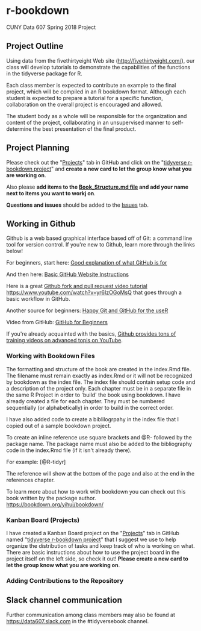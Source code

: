 # r-bookdown

CUNY Data 607 Spring 2018 Project

## Project Outline

Using data from the fivethirtyeight Web site (http://fivethirtyeight.com/), our class will develop tutorials to demonstrate the capabilities of the functions in the tidyverse package for R.

Each class member is expected to contribute an example to the final project, which will be compiled in an R bookdown format.  Although each student is expected to prepare a tutorial for a specific function, collaboration on the overall project is encouraged and allowed.

The student body as a whole will be responsible for the organization and content of the project, collaborating in an unsupervised manner to self-determine the best presentation of the final product.

## Project Planning

Please check out the "[Projects](https://github.com/cunydata607/r-bookdown/projects)" tab in GitHub and click on the "[tidyverse r-bookdown project](https://github.com/cunydata607/r-bookdown/projects/1)" and **create a new card to let the group know what you are working on**.  

Also please **add items to the [Book_Structure.md file](https://github.com/cunydata607/r-bookdown/blob/master/Book_Structure.md) and add your name next to items you want to workj on**.

**Questions and issues** should be added to the [Issues](https://github.com/cunydata607/r-bookdown/issues) tab.

## Working in Github

Github is a web based graphical interface based off of Git: a command line tool for version control. If you're new to Github, learn more through the links below!

For beginners, start here: [Good explanation of what GitHub is for](https://www.howtogeek.com/180167/htg-explains-what-is-github-and-what-do-geeks-use-it-for/)

And then here: [Basic GitHub Website Instructions](https://guides.github.com/activities/hello-world/)

Here is a great [Github fork and pull request video tutorial](https://www.youtube.com/watch?v=yr6IzOGoMsQ) https://www.youtube.com/watch?v=yr6IzOGoMsQ that goes through a basic workflow in GitHub.

Another source for beginners: [Happy Git and GitHub for the useR](http://happygitwithr.com/)

Video from GitHub: [GitHub for Beginners](https://resources.github.com/webcasts/GitHub-for-beginners/?utm_source=announcement&utm_medium=email&utm_campaign=gh-for-beginners-follow-up&elqTrackId=5e3f26814be04d1f81c4865816946a24&elq=384f5c0a35964e25a0108bbfbd78b5b3&elqaid=424&elqat=1&elqCampaignId=165)

If you're already acquainted with the basics, [Github provides tons of training videos on advanced topis on YouTube](https://www.youtube.com/user/GitHubGuides/videos).

### Working with Bookdown Files

The formatting and structure of the book are created in the index.Rmd file. The filename must remain exactly as index.Rmd or it will not be recognized by bookdown as the index file. The index file should contain setup code and a description of the project only.  Each chapter must be in a separate file in the same R Project in order to 'build' the book using bookdown.  I have already created a file for each chapter.  They must be numbered sequentially (or alphabetically) in order to build in the correct order.  

I have also added code to create a biblilogrpahy in the index file that I copied out of a sample bookdown project.  

To create an inline reference use square brackets and \@R- followed by the package name. The package name must also be added to the bibliography code in the index.Rmd file (if it isn't already there).

For example: 
[@R-tidyr]

The reference will show at the bottom of the page and also at the end in the references chapter.

To learn more about how to work with bookdown you can check out this book written by the package author.  
<https://bookdown.org/yihui/bookdown/>

### Kanban Board (Projects)

I have created a Kanban Board project on the "[Projects](https://github.com/cunydata607/r-bookdown/projects)" tab in GitHub named "[tidyverse r-bookdown project](https://github.com/cunydata607/r-bookdown/projects/1)" that I suggest we use to help organize the distribution of tasks and keep track of who is working on what.  There are basic instructions about how to use the project board in the project itself on the left side, so check it out! **Please create a new card to let the group know what you are working on**.  

### Adding Contributions to the Repository

## Slack channel communication

Further communication among class members may also be found at https://data607.slack.com in the #tidyversebook channel.

